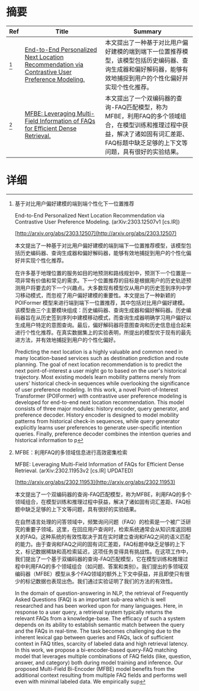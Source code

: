 # 摘要

| Ref | Title | Summary |
| --- | --- | --- |
| [^1] | [End-to-End Personalized Next Location Recommendation via Contrastive User Preference Modeling.](http://arxiv.org/abs/2303.12507) | 本文提出了一种基于对比用户偏好建模的端到端下一位置推荐模型，该模型包括历史编码器、查询生成器和偏好解码器，能够有效地捕捉到用户的个性化偏好并实现个性化推荐。 |
| [^2] | [MFBE: Leveraging Multi-Field Information of FAQs for Efficient Dense Retrieval.](http://arxiv.org/abs/2302.11953) | 本文提出了一个双编码器的查询-FAQ匹配模型，称为MFBE，利用FAQ的多个领域组合，在模型训练和推理过程中获益，解决了诸如固有词汇差距、FAQ标题中缺乏足够的上下文等问题，具有很好的实验结果。 |

# 详细

[^1]: 基于对比用户偏好建模的端到端个性化下一位置推荐

    End-to-End Personalized Next Location Recommendation via Contrastive User Preference Modeling. (arXiv:2303.12507v1 [cs.IR])

    [http://arxiv.org/abs/2303.12507](http://arxiv.org/abs/2303.12507)

    本文提出了一种基于对比用户偏好建模的端到端下一位置推荐模型，该模型包括历史编码器、查询生成器和偏好解码器，能够有效地捕捉到用户的个性化偏好并实现个性化推荐。

    

    在许多基于地理位置的服务如目的地预测和路线规划中，预测下一个位置是一项非常有价值和常见的需求。下一个位置推荐的目标是根据用户的历史轨迹预测用户将要去的下一个兴趣点。大多数现有模型仅从用户的历史签到序列中学习移动模式，而忽视了用户偏好建模的重要性。本文提出了一种新颖的 POIFormer 模型来进行端到端下一位置推荐，其中包括对比用户偏好建模。该模型由三个主要模块组成：历史编码器、查询生成器和偏好解码器。历史编码器旨在从历史签到序列中建模移动模式，而查询生成器明确学习用户偏好以生成用户特定的意图查询。最后，偏好解码器将意图查询和历史信息组合起来进行个性化推荐。在真实数据集上的实验表明，所提出的模型优于现有的最先进方法，并有效地捕捉到用户的个性化偏好。

    Predicting the next location is a highly valuable and common need in many location-based services such as destination prediction and route planning. The goal of next location recommendation is to predict the next point-of-interest a user might go to based on the user's historical trajectory. Most existing models learn mobility patterns merely from users' historical check-in sequences while overlooking the significance of user preference modeling. In this work, a novel Point-of-Interest Transformer (POIFormer) with contrastive user preference modeling is developed for end-to-end next location recommendation. This model consists of three major modules: history encoder, query generator, and preference decoder. History encoder is designed to model mobility patterns from historical check-in sequences, while query generator explicitly learns user preferences to generate user-specific intention queries. Finally, preference decoder combines the intention queries and historical information to p
    
[^2]: MFBE：利用FAQ的多领域信息进行高效密集检索

    MFBE: Leveraging Multi-Field Information of FAQs for Efficient Dense Retrieval. (arXiv:2302.11953v2 [cs.IR] UPDATED)

    [http://arxiv.org/abs/2302.11953](http://arxiv.org/abs/2302.11953)

    本文提出了一个双编码器的查询-FAQ匹配模型，称为MFBE，利用FAQ的多个领域组合，在模型训练和推理过程中获益，解决了诸如固有词汇差距、FAQ标题中缺乏足够的上下文等问题，具有很好的实验结果。

    

    在自然语言处理的问答领域中，频繁询问问题（FAQ）的检索是一个被广泛研究的重要子领域。这里，在回应用户查询时，检索系统通常会从知识库返回相关的FAQ。这种系统的有效性取决于其在实时建立查询和FAQ之间的语义匹配的能力。由于查询和FAQ之间的固有词汇差距，FAQ标题中缺乏足够的上下文，标记数据稀缺和高检索延迟，这项任务变得具有挑战性。在这项工作中，我们提出了一个基于双编码器的查询-FAQ匹配模型，它在模型训练和推理过程中利用FAQ的多个领域组合（如问题、答案和类别）。我们提出的多领域双编码器（MFBE）模型从多个FAQ领域的额外上下文中获益，并且即使只有很少的标记数据也表现出色。我们通过实验证明了我们的方法的有效性。

    In the domain of question-answering in NLP, the retrieval of Frequently Asked Questions (FAQ) is an important sub-area which is well researched and has been worked upon for many languages. Here, in response to a user query, a retrieval system typically returns the relevant FAQs from a knowledge-base. The efficacy of such a system depends on its ability to establish semantic match between the query and the FAQs in real-time. The task becomes challenging due to the inherent lexical gap between queries and FAQs, lack of sufficient context in FAQ titles, scarcity of labeled data and high retrieval latency. In this work, we propose a bi-encoder-based query-FAQ matching model that leverages multiple combinations of FAQ fields (like, question, answer, and category) both during model training and inference. Our proposed Multi-Field Bi-Encoder (MFBE) model benefits from the additional context resulting from multiple FAQ fields and performs well even with minimal labeled data. We empirically sup
    

